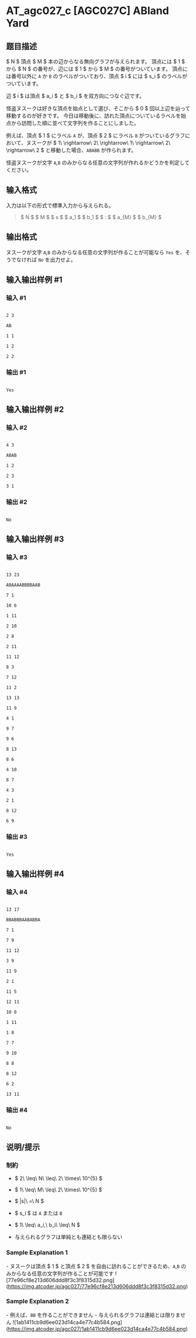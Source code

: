 # AT_agc027_c [AGC027C] ABland Yard

## 题目描述

[problemUrl]: https://atcoder.jp/contests/agc027/tasks/agc027_c

$ N $ 頂点 $ M $ 本の辺からなる無向グラフが与えられます。 頂点には $ 1 $ から $ N $ の番号が、辺には $ 1 $ から $ M $ の番号がついています。 頂点には番号以外に `A` か `B` のラベルがついており、頂点 $ i $ には $ s_i $ のラベルがついています。

辺 $ i $ は頂点 $ a_i $ と $ b_i $ を双方向につなぐ辺です。

怪盗ヌスークは好きな頂点を始点として選び、そこから $ 0 $ 回以上辺を辿って移動するのが好きです。 今日は移動後に、訪れた頂点についているラベルを始点から訪問した順に並べて文字列を作ることにしました。

例えば、頂点 $ 1 $ にラベル `A` が、頂点 $ 2 $ にラベル `B` がついているグラフにおいて、ヌスークが $ 1\ \rightarrow\ 2\ \rightarrow\ 1\ \rightarrow\ 2\ \rightarrow\ 2 $ と移動した場合、`ABABB` が作られます。

怪盗ヌスークが文字 `A`,`B` のみからなる任意の文字列が作れるかどうかを判定してください。

## 输入格式

入力は以下の形式で標準入力から与えられる。

> $ N $ $ M $ $ s $ $ a_1 $ $ b_1 $ $ : $ $ a_{M} $ $ b_{M} $

## 输出格式

ヌスークが文字 `A`,`B` のみからなる任意の文字列が作ることが可能なら `Yes` を、そうでなければ `No` を出力せよ。

## 输入输出样例 #1

### 输入 #1

```
2 3
AB
1 1
1 2
2 2
```

### 输出 #1

```
Yes
```

## 输入输出样例 #2

### 输入 #2

```
4 3
ABAB
1 2
2 3
3 1
```

### 输出 #2

```
No
```

## 输入输出样例 #3

### 输入 #3

```
13 23
ABAAAABBBBAAB
7 1
10 6
1 11
2 10
2 8
2 11
11 12
8 3
7 12
11 2
13 13
11 9
4 1
9 7
9 6
8 13
8 6
4 10
8 7
4 3
2 1
8 12
6 9
```

### 输出 #3

```
Yes
```

## 输入输出样例 #4

### 输入 #4

```
13 17
BBABBBAABABBA
7 1
7 9
11 12
3 9
11 9
2 1
11 5
12 11
10 8
1 11
1 8
7 7
9 10
8 8
8 12
6 2
13 11
```

### 输出 #4

```
No
```

## 说明/提示

### 制約

- $ 2\ \leq\ N\ \leq\ 2\ \times\ 10^{5} $
- $ 1\ \leq\ M\ \leq\ 2\ \times\ 10^{5} $
- $ |s|\ =\ N $
- $ s_i $ は `A` または `B`
- $ 1\ \leq\ a_i,\ b_i\ \leq\ N $
- 与えられるグラフは単純とも連結とも限らない

### Sample Explanation 1

\- ヌスークは頂点 $ 1 $ と頂点 $ 2 $ を自由に訪れることができるため、`A`,`B` のみからなる任意の文字列が作ることが可能です !\[77e96cf8e213d606ddd8f3c3f8315d32.png\](https://img.atcoder.jp/agc027/77e96cf8e213d606ddd8f3c3f8315d32.png)

### Sample Explanation 2

\- 例えば、`BB` を作ることができません - 与えられるグラフは連結とは限りません !\[1ab1411cb9d6ee023d14ca4e77c4b584.png\](https://img.atcoder.jp/agc027/1ab1411cb9d6ee023d14ca4e77c4b584.png)